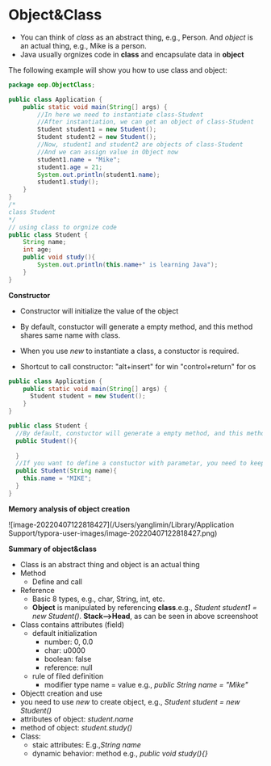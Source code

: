 # Object&Class

- You can think of *class* as an abstract thing, e.g., Person. And *object* is an actual thing, e.g., Mike is a person.
- Java usually orgnizes code in **class** and encapsulate data in **object**

The following example will show you how to use class and object:

```java
package oop.ObjectClass;

public class Application {
    public static void main(String[] args) {
        //In here we need to instantiate class-Student
        //After instantiation, we can get an object of class-Student
        Student student1 = new Student();
        Student student2 = new Student();
        //Now, student1 and student2 are objects of class-Student
        //And we can assign value in Object now
        student1.name = "Mike";
        student1.age = 21;
        System.out.println(student1.name);
        student1.study();
    }
}
/*
class Student
*/
// using class to orgnize code
public class Student {
    String name;
    int age;
    public void study(){
        System.out.println(this.name+" is learning Java");
    }
}

```

**Constructor**

- Constructor will initialize the value of the object

- By default, constuctor will generate a empty method, and this method shares same name with class.

-  When you use *new* to instantiate a class, a constuctor is required.
- Shortcut to call constructor: "alt+insert" for win "control+return" for os

```java
public class Application {
    public static void main(String[] args) {
      Student student = new Student();
    }
}

public class Student {
  //By default, constuctor will generate a empty method, and this method shares same name with class.
  public Student(){
    
  }
  //If you want to define a constuctor with parametar, you need to keep above empty method. Otherwise, it will return a error
  public Student(String name){
    this.name = "MIKE";
  }
}
```

**Memory analysis of object creation**

![image-20220407122818427](/Users/yanglimin/Library/Application Support/typora-user-images/image-20220407122818427.png)

**Summary of object&class**

- Class is an abstract thing and object is an actual thing
- Method
  - Define and call
- Reference
  - Basic 8 types, e.g., char, String, int, etc.
  - **Object** is manipulated by referencing **class**.e.g., *Student student1 = new Student()*. **Stack-->Head**, as can be seen in above screenshoot
- Class contains attributes (field)
  - default initialization 
    - number: 0, 0.0
    - char: u0000
    - boolean: false
    - reference: null
  - rule of filed definition 
    - modifier type name = value e.g., *public String name = "Mike"*
-  Objectt creation and use
  - you need to use *new* to create object, e.g., *Student student = new Student()*
  - attributes of object: *student.name*
  - method of object: *student.study()*
- Class:
  - staic attributes: E.g.,*String name*
  - dynamic behavior: method e.g., *public void study(){}*
